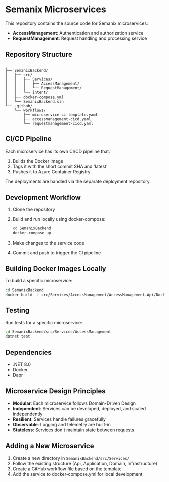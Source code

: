 # Semanix Microservices

This repository contains the source code for Semanix microservices:

- **AccessManagement**: Authentication and authorization service
- **RequestManagement**: Request handling and processing service

## Repository Structure

```
.
├── SemanixBackend/
│   ├── src/
│   │   ├── Services/
│   │   │   ├── AccessManagement/
│   │   │   └── RequestManagement/
│   │   └── intent/
│   ├── docker-compose.yml
│   └── SemanixBackend.sln
└── .github/
    └── workflows/
        ├── microservice-ci-template.yaml
        ├── accessmanagement-cicd.yaml
        └── requestmanagement-cicd.yaml
```

## CI/CD Pipeline

Each microservice has its own CI/CD pipeline that:

1. Builds the Docker image
2. Tags it with the short commit SHA and 'latest'
3. Pushes it to Azure Container Registry

The deployments are handled via the separate deployment repository.

## Development Workflow

1. Clone the repository
2. Build and run locally using docker-compose:
   ```bash
   cd SemanixBackend
   docker-compose up
   ```

3. Make changes to the service code
4. Commit and push to trigger the CI pipeline

## Building Docker Images Locally

To build a specific microservice:

```bash
cd SemanixBackend
docker build -f src/Services/AccessManagement/AccessManagement.Api/Dockerfile -t accessmanagementapi:local .
```

## Testing

Run tests for a specific microservice:

```bash
cd SemanixBackend/src/Services/AccessManagement
dotnet test
```

## Dependencies

- .NET 8.0
- Docker
- Dapr

## Microservice Design Principles

- **Modular**: Each microservice follows Domain-Driven Design
- **Independent**: Services can be developed, deployed, and scaled independently
- **Resilient**: Services handle failures gracefully
- **Observable**: Logging and telemetry are built-in
- **Stateless**: Services don't maintain state between requests

## Adding a New Microservice

1. Create a new directory in `SemanixBackend/src/Services/`
2. Follow the existing structure (Api, Application, Domain, Infrastructure)
3. Create a GitHub workflow file based on the template
4. Add the service to docker-compose.yml for local development 